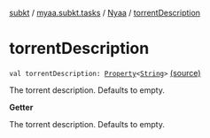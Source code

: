 [subkt](../../index.md) / [myaa.subkt.tasks](../index.md) / [Nyaa](index.md) / [torrentDescription](./torrent-description.md)

# torrentDescription

`val torrentDescription: `[`Property`](https://docs.gradle.org/current/javadoc/org/gradle/api/provider/Property.html)`<`[`String`](https://kotlinlang.org/api/latest/jvm/stdlib/kotlin/-string/index.html)`>` [(source)](https://github.com/Myaamori/SubKt/blob/master/src/main/kotlin/myaa/subkt/tasks/tasks.kt#L898)

The torrent description. Defaults to empty.

**Getter**

The torrent description. Defaults to empty.

